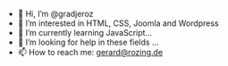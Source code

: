 - 👋 Hi, I’m @gradjeroz
- 👀 I’m interested in HTML, CSS, Joomla and Wordpress
- 🌱 I’m currently learning JavaScript...
- 💞️ I’m looking for help in these fields ...
- 📫 How to reach me: gerard@rozing.de

<!---
gradjeroz/gradjeroz is a ✨ special ✨ repository because its `README.md` (this file) appears on your GitHub profile.
You can click the Preview link to take a look at your changes.
--->
